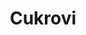 ---
layout: layouts/archiv.njk
title: Cukrovi
konani: 4.12.2023
perex: Pečeš, Peče, Pečeme a nejen sladké, ale i jiné dobroty
foto: akce 1.jpg
alt: Vanilkove rohlicky
gallery: cukrovi20231204
tags: ['archiv']
---
